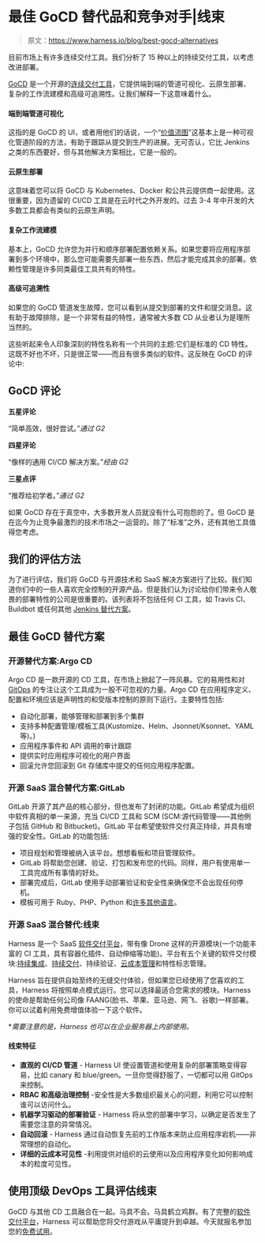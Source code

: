 # 最佳 GoCD 替代品和竞争对手|线束

> 原文：<https://www.harness.io/blog/best-gocd-alternatives>

目前市场上有许多连续交付工具。我们分析了 15 种以上的持续交付工具，以考虑改进部署。

 [GoCD](https://www.gocd.org/) 是一个开源的[连续交付工具](https://harness.io/blog/continuous-delivery-tools/)，它提供端到端的管道可视化、云原生部署、复杂的工作流建模和高级可追溯性。让我们解释一下这意味着什么。

#### 端到端管道可视化

这指的是 GoCD 的 UI，或者用他们的话说，一个“[价值流图](https://harness.io/blog/value-stream-mapping-guide/)”这基本上是一种可视化管道阶段的方法，有助于跟踪从提交到生产的进展。无可否认，它比 Jenkins 之类的东西要好，但与其他解决方案相比，它是一般的。

#### 云原生部署

这意味着您可以将 GoCD 与 Kubernetes、Docker 和公共云提供商一起使用。这很重要，因为遗留的 CI/CD 工具是在云时代之外开发的。过去 3-4 年中开发的大多数工具都会有类似的云原生声明。

#### 复杂工作流建模

基本上，GoCD 允许您为并行和顺序部署配置依赖关系。如果您要将应用程序部署到多个环境中，那么您可能需要先部署一些东西，然后才能完成其余的部署。依赖性管理是许多同类最佳工具共有的特性。

#### 高级可追溯性

如果您的 GoCD 管道发生故障，您可以看到从提交到部署的文件和提交消息。这有助于故障排除，是一个非常有益的特性，通常被大多数 CD 从业者认为是理所当然的。

这些听起来令人印象深刻的特性名称有一个共同的主题:它们是标准的 CD 特性。这既不好也不坏，只是很正常——而且有很多类似的软件。这反映在 GoCD 的评论中:

## GoCD 评论

**五星评论**

“简单高效，很好尝试。”*通过 G2*

**四星评论**

“像样的通用 CI/CD 解决方案。”*经由 G2*

**三星点评**

“推荐给初学者。”*通过 G2*

如果 GoCD 存在于真空中，大多数开发人员就没有什么可抱怨的了。但 GoCD 是在迄今为止竞争最激烈的技术市场之一运营的。除了“标准”之外，还有其他工具值得您考虑。

## 我们的评估方法

为了进行评估，我们将 GoCD 与开源技术和 SaaS 解决方案进行了比较。我们知道你们中的一些人喜欢完全控制的开源产品，但是我们认为讨论给你们带来令人敬畏的部署特性的公司是很重要的。该列表将不包括任何 CI 工具，如 Travis CI、Buildbot 或任何其他 [Jenkins 替代方案](https://harness.io/blog/best-jenkins-alternatives/)。

## 最佳 GoCD 替代方案

### 开源替代方案:Argo CD

Argo CD 是一款开源的 CD 工具，在市场上掀起了一阵风暴。它的易用性和对 [GitOps](https://harness.io/blog/what-is-gitops/) 的专注让这个工具成为一股不可忽视的力量。Argo CD 在应用程序定义、配置和环境应该是声明性的和受版本控制的原则下运行。主要特性包括:

*   自动化部署，能够管理和部署到多个集群
*   支持多种配置管理/模板工具(Kustomize、Helm、Jsonnet/Ksonnet、YAML 等)。)
*   应用程序事件和 API 调用的审计跟踪
*   提供实时应用程序可视化的用户界面
*   回滚允许您回滚到 Git 存储库中提交的任何应用程序配置。

### 开源 SaaS 混合替代方案:GitLab

GitLab 开源了其产品的核心部分，但也发布了封闭的功能。GitLab 希望成为组织中软件真相的单一来源，充当 CI/CD 工具和 SCM (SCM:源代码管理——其他例子包括 GitHub 和 Bitbucket)。GitLab 平台希望使软件交付真正持续，并具有增强的安全性。GitLab 的功能包括:

*   项目规划和管理被纳入该平台。想想看板和项目管理软件。
*   GitLab 将帮助您创建、验证、打包和发布您的代码。同样，用户有使用单一工具完成所有事情的好处。
*   部署完成后，GitLab 使用手动部署验证和安全性来确保您不会出现任何停机。
*   模板可用于 Ruby、PHP、Python 和[许多其他语言](https://docs.gitlab.com/ee/ci/examples/)。

### 开源 SaaS 混合替代:线束

Harness 是一个 SaaS [软件交付平台](https://harness.io/platform/)，带有像 Drone 这样的开源模块(一个功能丰富的 CI 工具，具有容器化插件、自动伸缩等功能)。平台有五个关键的软件交付模块:[持续集成](https://harness.io/platform/continuous-delivery/)、[持续交付](https://harness.io/platform/continuous-delivery/)、持续验证、[云成本管理](https://harness.io/platform/cloud-cost-management/)和特性标志管理。

Harness 旨在提供自始至终的无缝交付体验，但如果您已经使用了您喜欢的工具，Harness 将按照单点模式运行。您可以选择最适合您需求的模块。Harness 的使命是帮助任何公司像 FAANG(脸书、苹果、亚马逊、网飞、谷歌)一样部署。你可以试着利用免费增值体验一下这个软件。

**需要注意的是，Harness 也可以在企业服务器上内部使用。*

#### 线束特征

*   **直观的 CI/CD 管道** - Harness UI 使设置管道和使用复杂的部署策略变得容易，比如 canary 和 blue/green。一旦你觉得舒服了，一切都可以用 GitOps 来控制。
*   **RBAC 和高级治理控制** -安全性是大多数组织最关心的问题，利用它可以控制谁可以访问什么。
*   **机器学习驱动的部署验证** - Harness 将从您的部署中学习，以确定是否发生了需要您注意的异常情况。
*   **自动回滚** - Harness 通过自动恢复先前的工作版本来防止应用程序宕机——非常理想的自动化。
*   **详细的云成本可见性** -利用提供对组织的云使用以及应用程序变化如何影响成本的粒度可见性。

## 使用顶级 DevOps 工具评估线束

GoCD 与其他 CD 工具融合在一起。马具不会。马具鹤立鸡群。有了完整的[软件交付平台](https://harness.io/platform/)，Harness 可以帮助您将交付游戏从平庸提升到卓越。今天就报名参加您的[免费试用](https://harness.io/free-trial/)。